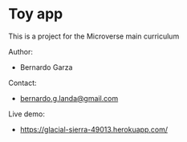 # Toy app

This is a project for the Microverse main curriculum

Author:


* Bernardo Garza

Contact:


* bernardo.g.landa@gmail.com

Live demo:


* https://glacial-sierra-49013.herokuapp.com/
